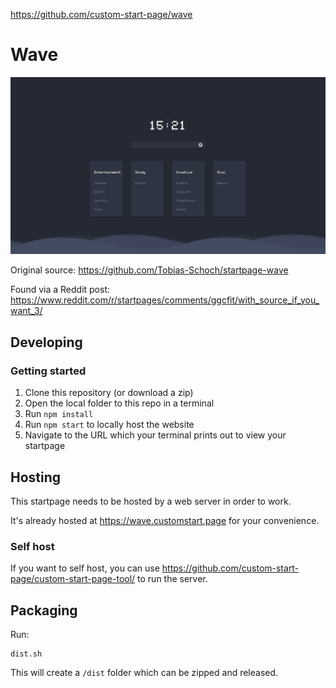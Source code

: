 https://github.com/custom-start-page/wave

# Wave

![preview image](/src/manifest/preview.png)

Original source: https://github.com/Tobias-Schoch/startpage-wave

Found via a Reddit post: https://www.reddit.com/r/startpages/comments/ggcfit/with_source_if_you_want_3/

## Developing

### Getting started

1. Clone this repository (or download a zip)
1. Open the local folder to this repo in a terminal
1. Run `npm install`
1. Run `npm start` to locally host the website
1. Navigate to the URL which your terminal prints out to view your startpage

## Hosting

This startpage needs to be hosted by a web server in order to work.

It's already hosted at https://wave.customstart.page for your convenience.

### Self host

If you want to self host, you can use https://github.com/custom-start-page/custom-start-page-tool/ to run the server.

## Packaging

Run:

```
dist.sh
```

This will create a `/dist` folder which can be zipped and released.
